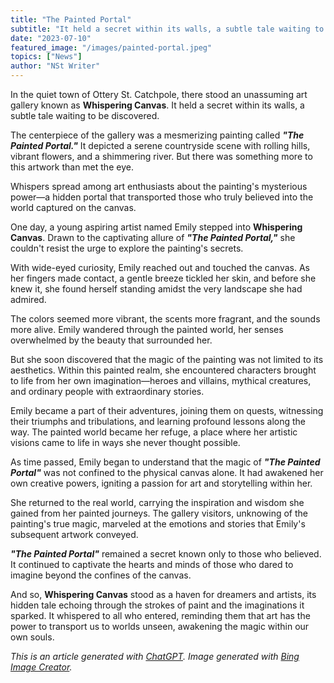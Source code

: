 ```yaml
---
title: "The Painted Portal"
subtitle: "It held a secret within its walls, a subtle tale waiting to be discovered."
date: "2023-07-10"
featured_image: "/images/painted-portal.jpeg"
topics: ["News"]
author: "NSt Writer"
---
```


In the quiet town of Ottery St. Catchpole, there stood an unassuming art gallery known as **Whispering Canvas**. It held a secret within its walls, a subtle tale waiting to be discovered.

The centerpiece of the gallery was a mesmerizing painting called **_"The Painted Portal."_** It depicted a serene countryside scene with rolling hills, vibrant flowers, and a shimmering river. But there was something more to this artwork than met the eye.

Whispers spread among art enthusiasts about the painting's mysterious power—a hidden portal that transported those who truly believed into the world captured on the canvas.

One day, a young aspiring artist named Emily stepped into **Whispering Canvas**. Drawn to the captivating allure of **_"The Painted Portal,"_** she couldn't resist the urge to explore the painting's secrets.

With wide-eyed curiosity, Emily reached out and touched the canvas. As her fingers made contact, a gentle breeze tickled her skin, and before she knew it, she found herself standing amidst the very landscape she had admired.

The colors seemed more vibrant, the scents more fragrant, and the sounds more alive. Emily wandered through the painted world, her senses overwhelmed by the beauty that surrounded her.

But she soon discovered that the magic of the painting was not limited to its aesthetics. Within this painted realm, she encountered characters brought to life from her own imagination—heroes and villains, mythical creatures, and ordinary people with extraordinary stories.

Emily became a part of their adventures, joining them on quests, witnessing their triumphs and tribulations, and learning profound lessons along the way. The painted world became her refuge, a place where her artistic visions came to life in ways she never thought possible.

As time passed, Emily began to understand that the magic of **_"The Painted Portal"_** was not confined to the physical canvas alone. It had awakened her own creative powers, igniting a passion for art and storytelling within her.

She returned to the real world, carrying the inspiration and wisdom she gained from her painted journeys. The gallery visitors, unknowing of the painting's true magic, marveled at the emotions and stories that Emily's subsequent artwork conveyed.

**_"The Painted Portal"_** remained a secret known only to those who believed. It continued to captivate the hearts and minds of those who dared to imagine beyond the confines of the canvas.

And so, **Whispering Canvas** stood as a haven for dreamers and artists, its hidden tale echoing through the strokes of paint and the imaginations it sparked. It whispered to all who entered, reminding them that art has the power to transport us to worlds unseen, awakening the magic within our own souls.

_This is an article generated with [ChatGPT](https://chat.openai.com/). Image generated with [Bing Image Creator](https://www.bing.com/create)._
